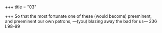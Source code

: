+++
title = "03"

+++
So that the most fortunate one of these (would become) preeminent, and  preeminent our own patrons,
—(you) blazing away the bad for us—
236 I.98–99